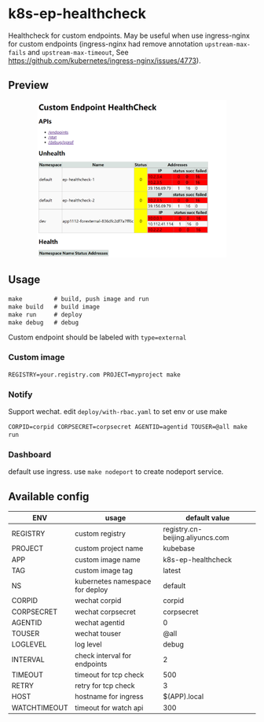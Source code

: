 # k8s-ep-healthcheck
Healthcheck for custom endpoints. May be useful when use ingress-nginx for custom endpoints (ingress-nginx had remove annotation `upstream-max-fails` and `upstream-max-timeout`, See https://github.com/kubernetes/ingress-nginx/issues/4773).

## Preview
<p align="center">
  <img height="320" src="deploy/ep-healthcheck.png">
</p>

## Usage

```
make         # build, push image and run
make build   # build image
make run     # deploy
make debug   # debug
```

Custom endpoint should be labeled with `type=external`

### Custom image

```
REGISTRY=your.registry.com PROJECT=myproject make
```

### Notify

Support wechat. edit `deploy/with-rbac.yaml` to set env or use make

```
CORPID=corpid CORPSECRET=corpsecret AGENTID=agentid TOUSER=@all make run
```

### Dashboard

default use ingress. use `make nodeport` to create nodeport service.

## Available config

|ENV | usage| default value|
|--|--|--|
|REGISTRY | custom registry | registry.cn-beijing.aliyuncs.com |
|PROJECT | custom project name |kubebase |
|APP | custom image name |k8s-ep-healthcheck |
|TAG | custom image tag |latest |
|NS | kubernetes namespace for deploy | default |
|CORPID |wechat corpid | corpid |
|CORPSECRET |wechat corpsecret| corpsecret|
|AGENTID | wechat agentid |0|
|TOUSER | wechat touser |@all|
|LOGLEVEL | log level |debug|
|INTERVAL | check interval for endpoints|2|
|TIMEOUT | timeout for tcp check |500|
|RETRY | retry for tcp check |3|
|HOST | hostname for ingress |$(APP).local|
|WATCHTIMEOUT | timeout for watch api | 300 |
